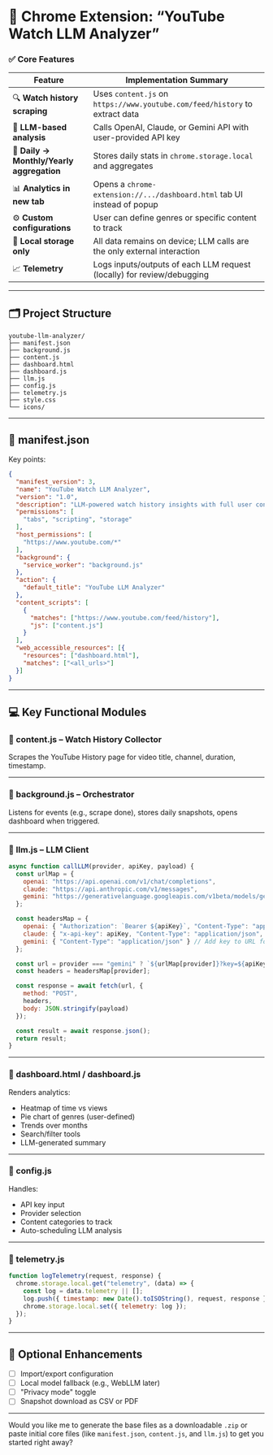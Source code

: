 # 🧠 Chrome Extension: “YouTube Watch LLM Analyzer”

### ✅ **Core Features**

| Feature                                  | Implementation Summary                                                      |
| ---------------------------------------- | --------------------------------------------------------------------------- |
| 🔍 **Watch history scraping**             | Uses `content.js` on `https://www.youtube.com/feed/history` to extract data |
| 🧠 **LLM-based analysis**                 | Calls OpenAI, Claude, or Gemini API with user-provided API key              |
| 📅 **Daily → Monthly/Yearly aggregation** | Stores daily stats in `chrome.storage.local` and aggregates                 |
| 📊 **Analytics in new tab**               | Opens a `chrome-extension://.../dashboard.html` tab UI instead of popup     |
| ⚙️ **Custom configurations**              | User can define genres or specific content to track                         |
| 🔐 **Local storage only**                 | All data remains on device; LLM calls are the only external interaction     |
| 📈 **Telemetry**                          | Logs inputs/outputs of each LLM request (locally) for review/debugging      |

---

## 🗂️ Project Structure

```
youtube-llm-analyzer/
├── manifest.json
├── background.js
├── content.js
├── dashboard.html
├── dashboard.js
├── llm.js
├── config.js
├── telemetry.js
├── style.css
└── icons/
```

---

## 📄 manifest.json

Key points:

```json
{
  "manifest_version": 3,
  "name": "YouTube Watch LLM Analyzer",
  "version": "1.0",
  "description": "LLM-powered watch history insights with full user control.",
  "permissions": [
    "tabs", "scripting", "storage"
  ],
  "host_permissions": [
    "https://www.youtube.com/*"
  ],
  "background": {
    "service_worker": "background.js"
  },
  "action": {
    "default_title": "YouTube LLM Analyzer"
  },
  "content_scripts": [
    {
      "matches": ["https://www.youtube.com/feed/history"],
      "js": ["content.js"]
    }
  ],
  "web_accessible_resources": [{
    "resources": ["dashboard.html"],
    "matches": ["<all_urls>"]
  }]
}
```

---

## 💻 Key Functional Modules

### 📌 content.js – Watch History Collector

Scrapes the YouTube History page for video title, channel, duration, timestamp.

---

### 📌 background.js – Orchestrator

Listens for events (e.g., scrape done), stores daily snapshots, opens dashboard when triggered.

---

### 📌 llm.js – LLM Client

```js
async function callLLM(provider, apiKey, payload) {
  const urlMap = {
    openai: "https://api.openai.com/v1/chat/completions",
    claude: "https://api.anthropic.com/v1/messages",
    gemini: "https://generativelanguage.googleapis.com/v1beta/models/gemini-pro:generateContent"
  };

  const headersMap = {
    openai: { "Authorization": `Bearer ${apiKey}`, "Content-Type": "application/json" },
    claude: { "x-api-key": apiKey, "Content-Type": "application/json", "anthropic-version": "2023-06-01" },
    gemini: { "Content-Type": "application/json" } // Add key to URL for Gemini
  };

  const url = provider === "gemini" ? `${urlMap[provider]}?key=${apiKey}` : urlMap[provider];
  const headers = headersMap[provider];

  const response = await fetch(url, {
    method: "POST",
    headers,
    body: JSON.stringify(payload)
  });

  const result = await response.json();
  return result;
}
```

---

### 📌 dashboard.html / dashboard.js

Renders analytics:

* Heatmap of time vs views
* Pie chart of genres (user-defined)
* Trends over months
* Search/filter tools
* LLM-generated summary

---

### 📌 config.js

Handles:

* API key input
* Provider selection
* Content categories to track
* Auto-scheduling LLM analysis

---

### 📌 telemetry.js

```js
function logTelemetry(request, response) {
  chrome.storage.local.get("telemetry", (data) => {
    const log = data.telemetry || [];
    log.push({ timestamp: new Date().toISOString(), request, response });
    chrome.storage.local.set({ telemetry: log });
  });
}
```

---

## 📎 Optional Enhancements

* [ ] Import/export configuration
* [ ] Local model fallback (e.g., WebLLM later)
* [ ] "Privacy mode" toggle
* [ ] Snapshot download as CSV or PDF

---

Would you like me to generate the base files as a downloadable `.zip` or paste initial core files (like `manifest.json`, `content.js`, and `llm.js`) to get you started right away?
